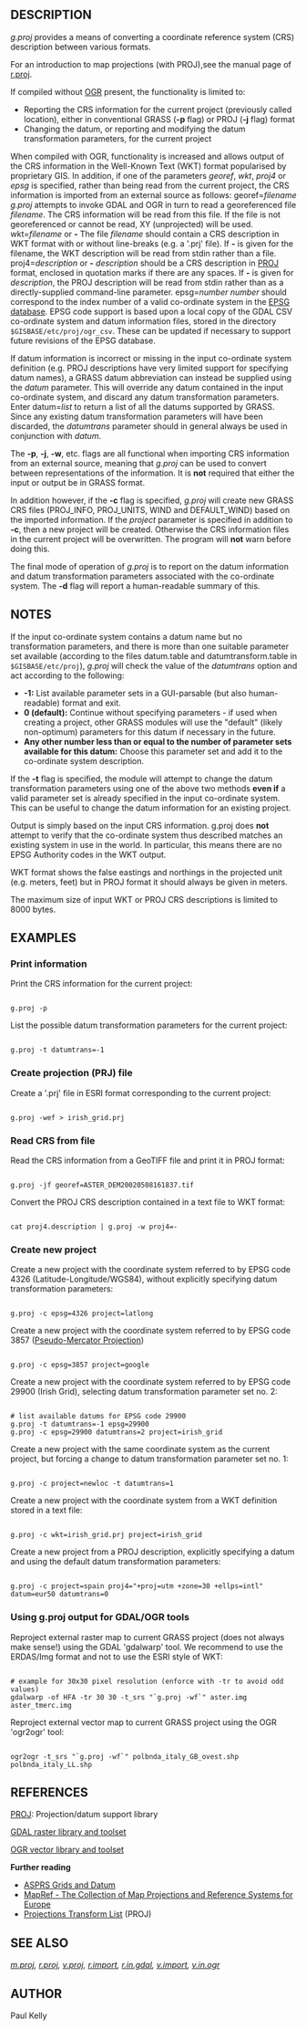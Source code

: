 
## DESCRIPTION

*g.proj* provides a means of converting a coordinate reference
system (CRS) description between various formats.

For an introduction to map projections (with PROJ),see the manual page of
[r.proj](r.proj.html).

If compiled without [OGR](https://gdal.org/) present, the
functionality is limited to:

* Reporting the CRS information for the current project (previously called
  location), either in conventional GRASS (**-p** flag) or PROJ (**-j**
  flag) format
* Changing the datum, or reporting and modifying the datum transformation
  parameters, for the current project

When compiled with OGR, functionality is increased and allows output of
the CRS information in the Well-Known Text (WKT) format popularised
by proprietary GIS. In addition, if one of the parameters *georef*,
*wkt*, *proj4* or *epsg* is specified, rather than being
read from the current project, the CRS information is imported from
an external source as follows:
georef=*filename*
*g.proj* attempts to invoke GDAL and OGR in turn to read a
georeferenced file *filename*. The CRS information will be
read from this file. If the file is not georeferenced or cannot be read,
XY (unprojected) will be used.
wkt=*filename* or **-**
The file *filename* should contain a CRS description in WKT
format with or without line-breaks (e.g. a '.prj' file). If **-** is given
for the filename, the WKT description will be read from stdin rather than a
file.
proj4=*description* or **-**
*description* should be a CRS description in
[PROJ](https://proj.org/) format, enclosed in
quotation marks if there are any spaces. If **-** is given for
*description*, the PROJ description will be read from stdin rather
than as a directly-supplied command-line parameter.
epsg=*number*
*number* should correspond to the index number of a valid
co-ordinate system in the [EPSG
database](https://epsg.org/search/by-name). EPSG code support is based upon a local copy of the GDAL CSV
co-ordinate system and datum information files, stored in the directory
`$GISBASE/etc/proj/ogr_csv`. These can be updated if necessary
to support future revisions of the EPSG database.

If datum information is incorrect or missing in the input
co-ordinate system definition (e.g. PROJ descriptions have very limited
support for specifying datum names), a GRASS datum abbreviation can instead be
supplied using the *datum* parameter. This will override any
datum contained in the input co-ordinate system, and discard
any datum transformation parameters. Enter datum=*list* to return a
list of all the datums supported by GRASS. Since any
existing datum transformation parameters will have been discarded, the
*datumtrans* parameter should in general always be used in
conjunction with *datum*.

The **-p**, **-j**, **-w**, etc. flags are all functional when
importing CRS information from an external source, meaning that *g.proj*
can be used to convert between representations of the information. It is
**not** required that either the input or output be in GRASS
format.

In addition however, if the **-c** flag is specified, *g.proj* will
create new GRASS CRS files (PROJ\_INFO, PROJ\_UNITS, WIND and
DEFAULT\_WIND) based on the imported information. If the *project*
parameter is specified in addition to **-c**, then a new project will be created.
Otherwise the CRS information files in the current project will be
overwritten. The program will **not** warn before doing this.

The final mode of operation of *g.proj* is to report on the datum
information and datum transformation parameters associated with the
co-ordinate system. The **-d** flag will report a human-readable summary of
this.

## NOTES

If the input co-ordinate system contains a datum name but no
transformation parameters, and there is more than one suitable parameter set
available (according to the files datum.table and datumtransform.table in
`$GISBASE/etc/proj`), *g.proj* will check the value of
the *datumtrans* option and act according to the following:

* **-1:** List available parameter sets in a GUI-parsable (but also
  human-readable) format and exit.
* **0 (default):** Continue without specifying parameters - if
  used when creating a project, other GRASS modules will use the "default"
  (likely non-optimum) parameters for this datum if necessary in the future.
* **Any other number less than or equal to the number of parameter sets
  available for this datum:** Choose this parameter set and add it to the
  co-ordinate system description.

If the **-t** flag is specified, the module will attempt to change the
datum transformation parameters using one of the above two methods
**even if** a valid parameter set is already specified in the
input co-ordinate system. This can be useful to change the datum information
for an existing project.

Output is simply based on the input CRS information. g.proj does
**not** attempt to verify that the co-ordinate system thus
described matches an existing system in use in the world. In particular,
this means there are no EPSG Authority codes in the WKT output.

WKT format shows the false eastings and northings in the projected unit
(e.g. meters, feet) but in PROJ format it should always be given in meters.

The maximum size of input WKT or PROJ CRS descriptions is
limited to 8000 bytes.

## EXAMPLES

### Print information

Print the CRS information for the current project:

```

g.proj -p

```

List the possible datum transformation parameters for the current project:

```

g.proj -t datumtrans=-1

```

### Create projection (PRJ) file

Create a '.prj' file in ESRI format corresponding to the current project:

```

g.proj -wef > irish_grid.prj

```

### Read CRS from file

Read the CRS information from a GeoTIFF file and print it in PROJ
format:

```

g.proj -jf georef=ASTER_DEM20020508161837.tif

```

Convert the PROJ CRS description contained in a text file to WKT
format:

```

cat proj4.description | g.proj -w proj4=-

```

### Create new project

Create a new project with the coordinate system referred to by EPSG code
4326 (Latitude-Longitude/WGS84), without explicitly specifying datum
transformation parameters:

```

g.proj -c epsg=4326 project=latlong

```

Create a new project with the coordinate system referred to by EPSG code
3857 ([Pseudo-Mercator Projection](https://spatialreference.org/ref/epsg/3857/))

```

g.proj -c epsg=3857 project=google

```

Create a new project with the coordinate system referred to by EPSG code
29900 (Irish Grid), selecting datum transformation parameter set no. 2:

```

# list available datums for EPSG code 29900
g.proj -t datumtrans=-1 epsg=29900
g.proj -c epsg=29900 datumtrans=2 project=irish_grid

```

Create a new project with the same coordinate system as the current
project, but forcing a change to datum transformation parameter set no. 1:

```

g.proj -c project=newloc -t datumtrans=1

```

Create a new project with the coordinate system from a WKT definition
stored in a text file:

```

g.proj -c wkt=irish_grid.prj project=irish_grid

```

Create a new project from a PROJ description, explicitly
specifying a datum and using the default datum transformation
parameters:

```

g.proj -c project=spain proj4="+proj=utm +zone=30 +ellps=intl" datum=eur50 datumtrans=0

```

### Using g.proj output for GDAL/OGR tools

Reproject external raster map to current GRASS project (does not always make sense!)
using the GDAL 'gdalwarp' tool. We recommend to use the ERDAS/Img format and not
to use the ESRI style of WKT:

```

# example for 30x30 pixel resolution (enforce with -tr to avoid odd values)
gdalwarp -of HFA -tr 30 30 -t_srs "`g.proj -wf`" aster.img aster_tmerc.img

```

Reproject external vector map to current GRASS project
using the OGR 'ogr2ogr' tool:

```

ogr2ogr -t_srs "`g.proj -wf`" polbnda_italy_GB_ovest.shp polbnda_italy_LL.shp

```

## REFERENCES

[PROJ](https://proj.org): Projection/datum support library

[GDAL raster library and toolset](https://gdal.org)

[OGR vector library and toolset](https://gdal.org/)

**Further reading**

* [ASPRS Grids and Datum](https://www.asprs.org/asprs-publications/grids-and-datums)
* [MapRef - The Collection of Map Projections and Reference Systems for Europe](https://mapref.org)
* [Projections Transform List](http://geotiff.maptools.org/proj_list/) (PROJ)

## SEE ALSO

*[m.proj](m.proj.html),
[r.proj](r.proj.html),
[v.proj](v.proj.html),
[r.import](r.import.html),
[r.in.gdal](r.in.gdal.html),
[v.import](v.import.html),
[v.in.ogr](v.in.ogr.html)*

## AUTHOR

Paul Kelly
